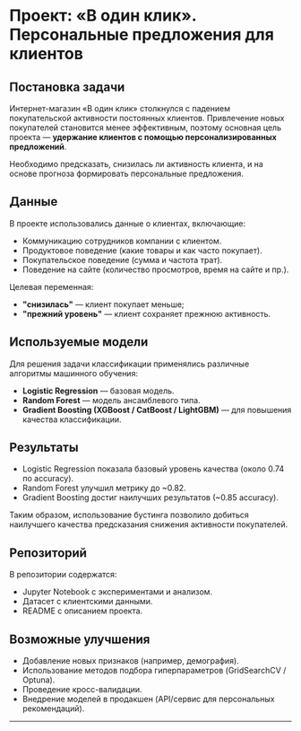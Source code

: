 # Проект: «В один клик». Персональные предложения для клиентов

## Постановка задачи
Интернет-магазин «В один клик» столкнулся с падением покупательской активности постоянных клиентов. Привлечение новых покупателей становится менее эффективным, поэтому основная цель проекта — **удержание клиентов с помощью персонализированных предложений**.  

Необходимо предсказать, снизилась ли активность клиента, и на основе прогноза формировать персональные предложения.

## Данные
В проекте использовались данные о клиентах, включающие:
- Коммуникацию сотрудников компании с клиентом.
- Продуктовое поведение (какие товары и как часто покупает).
- Покупательское поведение (сумма и частота трат).
- Поведение на сайте (количество просмотров, время на сайте и пр.).

Целевая переменная:  
- **"снизилась"** — клиент покупает меньше;  
- **"прежний уровень"** — клиент сохраняет прежнюю активность.

## Используемые модели
Для решения задачи классификации применялись различные алгоритмы машинного обучения:
- **Logistic Regression** — базовая модель.  
- **Random Forest** — модель ансамблевого типа.  
- **Gradient Boosting (XGBoost / CatBoost / LightGBM)** — для повышения качества классификации.  

## Результаты
- Logistic Regression показала базовый уровень качества (около 0.74 по accuracy).  
- Random Forest улучшил метрику до ~0.82.  
- Gradient Boosting достиг наилучших результатов (~0.85 accuracy).  

Таким образом, использование бустинга позволило добиться наилучшего качества предсказания снижения активности покупателей.

## Репозиторий
В репозитории содержатся:
- Jupyter Notebook с экспериментами и анализом.
- Датасет с клиентскими данными.
- README с описанием проекта.

## Возможные улучшения
- Добавление новых признаков (например, демография).  
- Использование методов подбора гиперпараметров (GridSearchCV / Optuna).  
- Проведение кросс-валидации.  
- Внедрение моделей в продакшен (API/сервис для персональных рекомендаций).  

---